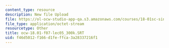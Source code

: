 ```yaml
---
content_type: resource
description: New file Upload
file: https://ol-ocw-studio-app-qa.s3.amazonaws.com/courses/18-01sc-single-variable-calculus-fall-2010/f46d5012f166d1feffca3a28337216f1_ocw-18.01-f07-lec05_300k.SRT
file_type: application/octet-stream
resourcetype: Other
title: ocw-18.01-f07-lec05_300k.SRT
uid: f46d5012-f166-d1fe-ffca-3a28337216f1
---
```

